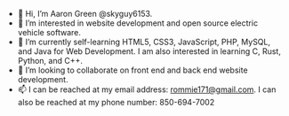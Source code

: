 - 👋 Hi, I’m  Aaron Green @skyguy6153.
- 👀 I’m interested in website development and open source electric vehicle software.
- 🌱 I’m currently self-learning HTML5, CSS3, JavaScript, PHP, MySQL, and Java for Web Development. I am also interested in learning C, Rust, Python, and C++.
- 💞️ I’m looking to collaborate on front end and back end website development.
- 📫 I can be reached at my email address: rommie171@gmail.com. I can also be reached at my phone number: 850-694-7002

<!---
skyguy6153/skyguy6153 is a ✨ special ✨ repository because its `README.md` (this file) appears on your GitHub profile.
You can click the Preview link to take a look at your changes.
--->
